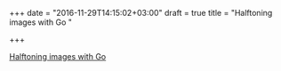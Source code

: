 +++
date = "2016-11-29T14:15:02+03:00"
draft = true
title = "Halftoning images with Go "

+++

<p><a href="https://maxhalford.github.io/blog/halftoning-1">Halftoning images with Go </a></p>
